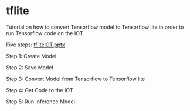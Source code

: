 # tflite
Tutorial on how to convert Tensorflow model to Tensorflow lite in order to run Tensorflow code on the IOT

Five steps: [tfliteIOT.pptx](https://github.com/ArijanaBohr/tflite/files/8524561/tfliteIOT.pptx)

Step 1: Create Model

Step 2: Save Model

Step 3: Convert Model from Tensorflow to Tensorflow lite

Step 4: Get Code to the IOT

Step 5: Run Inference Model


